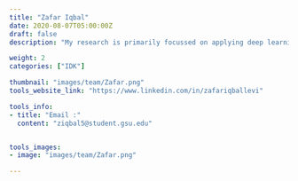 ```yaml
---
title: "Zafar Iqbal"
date: 2020-08-07T05:00:00Z
draft: false
description: "My research is primarily focussed on applying deep learning neural networks to neuroimaging data. My current research is focussed on using pre-trained models trained on time direction of FMRI data to predict and classify different abnormalities in the brain. We believe such pertained models could help learn better the brain functions. Recurrent Neural Networks work well with time series data. The goal is to develop models by exploiting the capabilities of RNNS and observe their performance on benchmark medical datasets."

weight: 2
categories: ["IDK"]

thumbnail: "images/team/Zafar.png"
tools_website_link: "https://www.linkedin.com/in/zafariqballevi"

tools_info:
- title: "Email :"
  content: "ziqbal5@student.gsu.edu"


tools_images:
- image: "images/team/Zafar.png"

---
```

